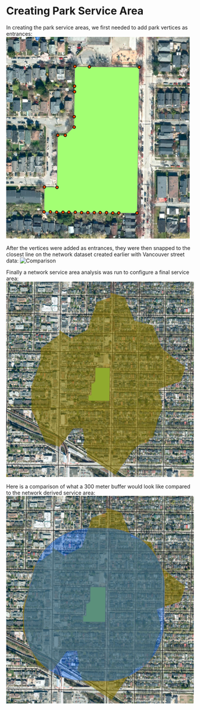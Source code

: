 # Creating Park Service Area

In creating the park service areas, we first needed to add park vertices as entrances:
![Comparison](Photos/ParkVertices.png)

After the vertices were added as entrances, they were then snapped to the closest line on the network dataset created earlier with Vancouver street data:
![Comparison](Photos/ParkNetwrokEntrances.png)

Finally a network service area analysis was run to configure a final service area:
![Comparison](Photos/ParkServiceArea.png)

Here is a comparison of what a 300 meter buffer would look like compared to the network derived service area:
![Comparison](Photos/ParkBufferAndServiceArea.png)
